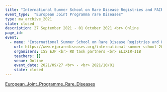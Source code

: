 ```yaml
---
title: "International Summer School on Rare Disease Registries and FAIRification of Data"
event_type:  "European Joint Programma rare Diseases"
type: mw_archive_2021
state: closed
description: 27 September 2021 - 01 October 2021 <br> Online
page_id: 
event:
  - name: "International Summer School on Rare Disease Registries and FAIRification of Data"
    url: https://www.ejprarediseases.org/international-summer-school-2021-rare-disease-registries-and-fairification-of-data/
    organisers: ISS EJP <br> RD task partners <br> ELIXIR-IIB
    teachers: []
    venue: Online
    event_date: 2021/09/27 <br> - <br> 2021/10/01
    state: closed
---
```


[European_Joint_Programme_Rare_Diseases](https://www.ejprarediseases.org/international-summer-school-2021-rare-disease-registries-and-fairification-of-data/)


<br>

